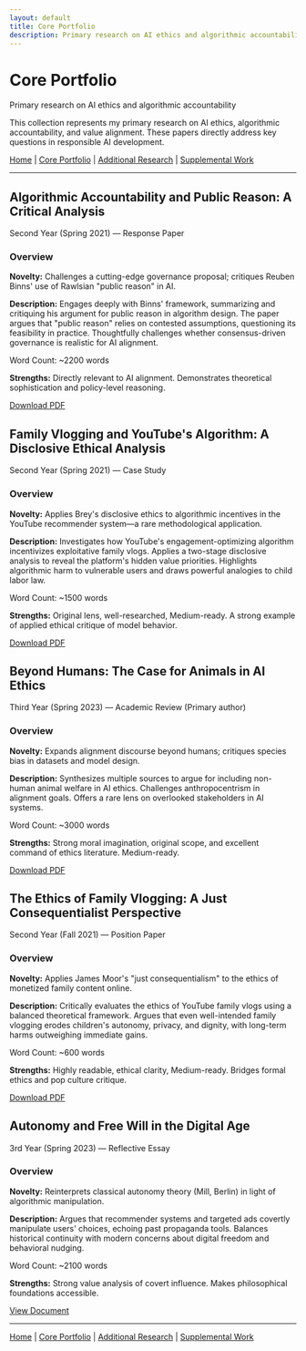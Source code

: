 ```yaml
---
layout: default
title: Core Portfolio
description: Primary research on AI ethics and algorithmic accountability
---
```


<div class="main-header">
  <h1>Core Portfolio</h1>
  <p class="subtitle">Primary research on AI ethics and algorithmic accountability</p>
</div>

This collection represents my primary research on AI ethics, algorithmic accountability, and value alignment. These papers directly address key questions in responsible AI development.

<div class="navigation-links">
  <a href="{{ site.baseurl }}/" class="nav-link">Home</a> |
  <a href="{{ site.baseurl }}/core-portfolio" class="nav-link active">Core Portfolio</a> |
  <a href="{{ site.baseurl }}/additional-research" class="nav-link">Additional Research</a> |
  <a href="{{ site.baseurl }}/supplemental-work" class="nav-link">Supplemental Work</a>
</div>

---

<div class="paper-entry core-portfolio">
<h2>Algorithmic Accountability and Public Reason: A Critical Analysis</h2>

<p class="paper-metadata">Second Year (Spring 2021) — Response Paper</p>

<div class="paper-details">
  <h3>Overview</h3>
  <p><strong>Novelty:</strong> Challenges a cutting-edge governance proposal; critiques Reuben Binns' use of Rawlsian "public reason" in AI.</p>
  <p><strong>Description:</strong> Engages deeply with Binns' framework, summarizing and critiquing his argument for public reason in algorithm design. The paper argues that "public reason" relies on contested assumptions, questioning its feasibility in practice. Thoughtfully challenges whether consensus-driven governance is realistic for AI alignment.</p>
</div>

<div class="paper-meta">
  <p>Word Count: ~2200 words</p>
  <p><strong>Strengths:</strong> Directly relevant to AI alignment. Demonstrates theoretical sophistication and policy-level reasoning.</p>
</div>

<a href="https://drive.google.com/file/d/1PTOpTGkJbjLwWsw8EMRLbTzwkWb8lErw/view?usp=drive_link" class="download-link" target="_blank">Download PDF</a>
</div>

<div class="paper-entry core-portfolio">
<h2>Family Vlogging and YouTube's Algorithm: A Disclosive Ethical Analysis</h2>

<p class="paper-metadata">Second Year (Spring 2021) — Case Study</p>

<div class="paper-details">
  <h3>Overview</h3>
  <p><strong>Novelty:</strong> Applies Brey's disclosive ethics to algorithmic incentives in the YouTube recommender system—a rare methodological application.</p>
  <p><strong>Description:</strong> Investigates how YouTube's engagement-optimizing algorithm incentivizes exploitative family vlogs. Applies a two-stage disclosive analysis to reveal the platform's hidden value priorities. Highlights algorithmic harm to vulnerable users and draws powerful analogies to child labor law.</p>
</div>

<div class="paper-meta">
  <p>Word Count: ~1500 words</p>
  <p><strong>Strengths:</strong> Original lens, well-researched, Medium-ready. A strong example of applied ethical critique of model behavior.</p>
</div>

<a href="https://drive.google.com/file/d/1NG3EkbEQwWVLsxvn3RE_myQqt9p77tMH/view?usp=drive_link" class="download-link" target="_blank">Download PDF</a>
</div>

<div class="paper-entry core-portfolio">
<h2>Beyond Humans: The Case for Animals in AI Ethics</h2>

<p class="paper-metadata">Third Year (Spring 2023) — Academic Review (Primary author)</p>

<div class="paper-details">
  <h3>Overview</h3>
  <p><strong>Novelty:</strong> Expands alignment discourse beyond humans; critiques species bias in datasets and model design.</p>
  <p><strong>Description:</strong> Synthesizes multiple sources to argue for including non-human animal welfare in AI ethics. Challenges anthropocentrism in alignment goals. Offers a rare lens on overlooked stakeholders in AI systems.</p>
</div>

<div class="paper-meta">
  <p>Word Count: ~3000 words</p>
  <p><strong>Strengths:</strong> Strong moral imagination, original scope, and excellent command of ethics literature. Medium-ready.</p>
</div>

<a href="https://drive.google.com/file/d/121u8XOzoqOozbS9-eAY0E4ejBK9jrOAY/view?usp=drive_link" class="download-link" target="_blank">Download PDF</a>
</div>

<div class="paper-entry core-portfolio">
<h2>The Ethics of Family Vlogging: A Just Consequentialist Perspective</h2>

<p class="paper-metadata">Second Year (Fall 2021) — Position Paper</p>

<div class="paper-details">
  <h3>Overview</h3>
  <p><strong>Novelty:</strong> Applies James Moor's "just consequentialism" to the ethics of monetized family content online.</p>
  <p><strong>Description:</strong> Critically evaluates the ethics of YouTube family vlogs using a balanced theoretical framework. Argues that even well-intended family vlogging erodes children's autonomy, privacy, and dignity, with long-term harms outweighing immediate gains.</p>
</div>

<div class="paper-meta">
  <p>Word Count: ~600 words</p>
  <p><strong>Strengths:</strong> Highly readable, ethical clarity, Medium-ready. Bridges formal ethics and pop culture critique.</p>
</div>

<a href="https://drive.google.com/file/d/1kpuqx-gonj1QjyDLaNmOKuJSCbVjUWTO/view?usp=drive_link" class="download-link" target="_blank">Download PDF</a>
</div>

<div class="paper-entry core-portfolio">
<h2>Autonomy and Free Will in the Digital Age</h2>

<p class="paper-metadata">3rd Year (Spring 2023) — Reflective Essay</p>

<div class="paper-details">
  <h3>Overview</h3>
  <p><strong>Novelty:</strong> Reinterprets classical autonomy theory (Mill, Berlin) in light of algorithmic manipulation.</p>
  <p><strong>Description:</strong> Argues that recommender systems and targeted ads covertly manipulate users' choices, echoing past propaganda tools. Balances historical continuity with modern concerns about digital freedom and behavioral nudging.</p>
</div>

<div class="paper-meta">
  <p>Word Count: ~2100 words</p>
  <p><strong>Strengths:</strong> Strong value analysis of covert influence. Makes philosophical foundations accessible.</p>
</div>

<a href="https://docs.google.com/document/d/1pP4e4TLispG1Rc4hI_mxd3hFJ5BI8nhYbuJUFFDwEuo/edit?usp=drive_link" class="download-link" target="_blank">View Document</a>
</div>

---

<div class="navigation-links bottom">
  <a href="{{ site.baseurl }}/" class="nav-link">Home</a> |
  <a href="{{ site.baseurl }}/core-portfolio" class="nav-link active">Core Portfolio</a> |
  <a href="{{ site.baseurl }}/additional-research" class="nav-link">Additional Research</a> |
  <a href="{{ site.baseurl }}/supplemental-work" class="nav-link">Supplemental Work</a>
</div> 